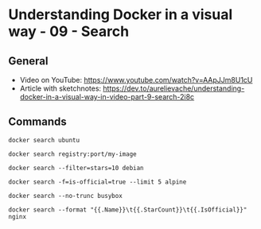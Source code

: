 # Understanding Docker in a visual way - 09 - Search

## General

* Video on YouTube: https://www.youtube.com/watch?v=AApJJm8U1cU
* Article with sketchnotes: https://dev.to/aurelievache/understanding-docker-in-a-visual-way-in-video-part-9-search-2i8c

## Commands

```
docker search ubuntu

docker search registry:port/my-image 

docker search --filter=stars=10 debian

docker search -f=is-official=true --limit 5 alpine

docker search --no-trunc busybox

docker search --format "{{.Name}}\t{{.StarCount}}\t{{.IsOfficial}}" nginx
```

